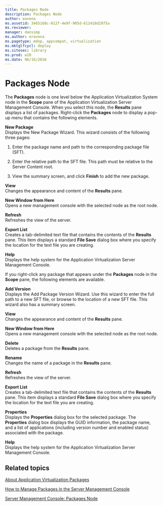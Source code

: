 ```yaml
---
title: Packages Node
description: Packages Node
author: eavena
ms.assetid: 3465168c-012f-4e9f-905d-611418d2975a
ms.reviewer: 
manager: dansimp
ms.author: eravena
ms.pagetype: mdop, appcompat, virtualization
ms.mktglfcycl: deploy
ms.sitesec: library
ms.prod: w10
ms.date: 06/16/2016
---
```



# Packages Node


The **Packages** node is one level below the Application Virtualization System node in the **Scope** pane of the Application Virtualization Server Management Console. When you select this node, the **Results** pane displays a list of packages. Right-click the **Packages** node to display a pop-up menu that contains the following elements.

<a href="" id="new-package"></a>**New Package**  
Displays the New Package Wizard. This wizard consists of the following three pages:

1.  Enter the package name and path to the corresponding package file (SFT).

2.  Enter the relative path to the SFT file. This path must be relative to the Server Content root.

3.  View the summary screen, and click **Finish** to add the new package.

<a href="" id="view"></a>**View**  
Changes the appearance and content of the **Results** pane.

<a href="" id="new-window-from-here"></a>**New Window from Here**  
Opens a new management console with the selected node as the root node.

<a href="" id="refresh"></a>**Refresh**  
Refreshes the view of the server.

<a href="" id="export-list"></a>**Export List**  
Creates a tab-delimited text file that contains the contents of the **Results** pane. This item displays a standard **File Save** dialog box where you specify the location for the text file you are creating.

<a href="" id="help"></a>**Help**  
Displays the help system for the Application Virtualization Server Management Console.

If you right-click any package that appears under the **Packages** node in the **Scope** pane, the following elements are available.

<a href="" id="add-version"></a>**Add Version**  
Displays the Add Package Version Wizard. Use this wizard to enter the full path to a new SFT file, or browse to the location of a new SFT file. This wizard also has a summary screen.

<a href="" id="view"></a>**View**  
Changes the appearance and content of the **Results** pane.

<a href="" id="new-window-from-here"></a>**New Window from Here**  
Opens a new management console with the selected node as the root node.

<a href="" id="delete"></a>**Delete**  
Deletes a package from the **Results** pane.

<a href="" id="rename"></a>**Rename**  
Changes the name of a package in the **Results** pane.

<a href="" id="refresh"></a>**Refresh**  
Refreshes the view of the server.

<a href="" id="export-list"></a>**Export List**  
Creates a tab-delimited text file that contains the contents of the **Results** pane. This item displays a standard **File Save** dialog box where you specify the location for the text file you are creating.

<a href="" id="properties"></a>**Properties**  
Displays the **Properties** dialog box for the selected package. The **Properties** dialog box displays the GUID information, the package name, and a list of applications (including version number and enabled status) associated with the package.

<a href="" id="help"></a>**Help**  
Displays the help system for the Application Virtualization Server Management Console.

## Related topics


[About Application Virtualization Packages](about-application-virtualization-packages.md)

[How to Manage Packages in the Server Management Console](how-to-manage-packages-in-the-server-management-console.md)

[Server Management Console: Packages Node](server-management-console-packages-node.md)

 

 





